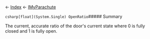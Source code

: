 ← [Index](Api-Index) ← [IMyParachute](SpaceEngineers.Game.ModAPI.Ingame.IMyParachute)

```csharp[float](System.Single) OpenRatio```##### Summary

The current, accurate ratio of the door's current state where 0 is fully closed and 1 is fully open.

